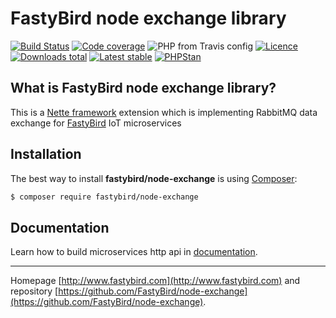 # FastyBird node exchange library

[![Build Status](https://img.shields.io/travis/com/FastyBird/node-exchange.svg?style=flat-square)](https://travis-ci.com/FastyBird/node-exchange)
[![Code coverage](https://img.shields.io/coveralls/FastyBird/node-exchange.svg?style=flat-square)](https://coveralls.io/r/FastyBird/node-exchange)
![PHP from Travis config](https://img.shields.io/travis/php-v/fastybird/node-exchange?style=flat-square)
[![Licence](https://img.shields.io/packagist/l/FastyBird/node-exchange.svg?style=flat-square)](https://packagist.org/packages/FastyBird/node-exchange)
[![Downloads total](https://img.shields.io/packagist/dt/FastyBird/node-exchange.svg?style=flat-square)](https://packagist.org/packages/FastyBird/node-exchange)
[![Latest stable](https://img.shields.io/packagist/v/FastyBird/node-exchange.svg?style=flat-square)](https://packagist.org/packages/FastyBird/node-exchange)
[![PHPStan](https://img.shields.io/badge/PHPStan-enabled-brightgreen.svg?style=flat-square)](https://github.com/phpstan/phpstan)

## What is FastyBird node exchange library?

This is a [Nette framework](https://nette.org) extension which is implementing RabbitMQ data exchange for [FastyBird](https://fastybird.com) IoT microservices

## Installation

The best way to install **fastybird/node-exchange** is using [Composer](http://getcomposer.org/):

```sh
$ composer require fastybird/node-exchange
```

## Documentation

Learn how to build microservices http api in [documentation](https://github.com/FastyBird/node-exchange/blob/master/docs/en/index.md).

***
Homepage [http://www.fastybird.com](http://www.fastybird.com) and repository [https://github.com/FastyBird/node-exchange](https://github.com/FastyBird/node-exchange).
